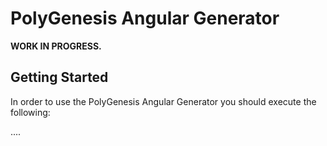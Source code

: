 # PolyGenesis Angular Generator

**WORK IN PROGRESS.**


## Getting Started

In order to use the PolyGenesis Angular Generator you should execute the following:


....


 


